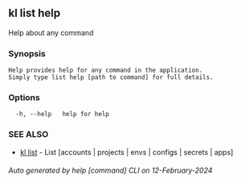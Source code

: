 ## kl list help

Help about any command

### Synopsis

```
Help provides help for any command in the application.
Simply type list help [path to command] for full details.
```

### Options

```
  -h, --help   help for help
```

### SEE ALSO

* [kl list](kl_list.md)  - List [accounts | projects | envs | configs | secrets | apps]

###### Auto generated by help [command] CLI on 12-February-2024
